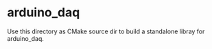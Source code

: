 arduino_daq
==================

Use this directory as CMake source dir to build a standalone libray for arduino_daq.

